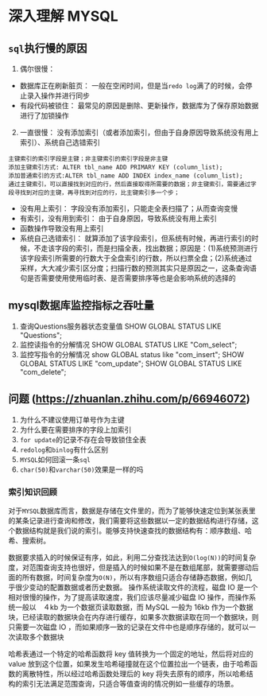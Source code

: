 # 深入理解 MYSQL

## `sql`执行慢的原因
1. 偶尔很慢： 
- 数据库正在刷新脏页： 一般在空闲时间，但是当`redo log`满了的时候，会停止录入操作并进行同步
- 有段代码被锁住： 最常见的原因是删除、更新操作，数据库为了保存原始数据进行了加锁操作

2. 一直很慢： 没有添加索引（或者添加索引，但由于自身原因导致系统没有用上索引）、系统自己选错索引
```
主键索引的索引字段是主键；非主键索引的索引字段是非主键
添加主键索引方式: ALTER tbl_name ADD PRIMARY KEY (column_list);
添加普通索引的方式:ALTER tbl_name ADD INDEX index_name (column_list);
通过主键索引，可以直接找到对应的行，然后直接取得所需要的数据；非主键索引，需要通过字段寻找到对应的主键，再寻找到对应的行，比主键索引多一个步；
```
- 没有用上索引： 字段没有添加索引，只能走全表扫描了；从而查询变慢
- 有索引，没有用到索引： 由于自身原因，导致系统没有用上索引
- 函数操作导致没有用上索引
- 系统自己选错索引： 就算添加了该字段索引，但系统有时候，再进行索引的时候，不走该字段的索引，而是扫描全表，找出数据；原因是：(1)系统预测进行该字段索引所需要的行数大于全盘索引的行数，所以扫票全盘；(2)系统通过采样，大大减少索引区分度；扫描行数的预测其实只是原因之一，这条查询语句是否需要使用使用临时表、是否需要排序等也是会影响系统的选择的


## mysql数据库监控指标之吞吐量
1. 查询Questions服务器状态变量值
SHOW GLOBAL STATUS LIKE "Questions";
2. 监控读指令的分解情况
SHOW GLOBAL STATUS LIKE "Com_select";
3. 监控写指令的分解情况
show GLOBAL status like "com_insert";
SHOW GLOBAL STATUS LIKE "com_update";
SHOW GLOBAL STATUS LIKE "com_delete";


## 问题 (https://zhuanlan.zhihu.com/p/66946072)
1. 为什么不建议使用订单号作为主键
2. 为什么要在需要排序的字段上加索引
3. `for update`的记录不存在会导致锁住全表
4. `redolog`和`binlog`有什么区别
5. `MYSQL`如何回滚一条`sql`
6. `char(50)`和`varchar(50)`效果是一样的吗

### 索引知识回顾
对于`MYSQL`数据库而言，数据是存储在文件里的，而为了能够快速定位到某张表里的某条记录进行查询和修改，我们需要将这些数据以一定的数据结构进行存储，这个数据结构就是我们说的索引。能够支持快速查找的数据结构有：顺序数组、哈希、搜索树。

数据要求插入的时候保证有序，如此，利用二分查找法达到`O(log(N))`的时间复杂度，对范围查询支持也很好，但是插入的时候如果不是在数组尾部，就需要挪动后面的所有数据，时间复杂度为`O(N)`，所以有序数组只适合存储静态数据，例如几乎很少变动的配置数据或者历史数据。
操作系统读取文件的流程，磁盘 IO 是一个相对很慢的操作，为了提高读取速度，我们应该尽量减少磁盘 IO 操作，而操作系统一般以　４kb 为一个数据页读取数据，而 MySQL 一般为 16kb 作为一个数据块，已经读取的数据块会在内存进行缓存，如果多次数据读取在同一个数据块，则只需要一次磁盘 IO ，而如果顺序一致的记录在文件中也是顺序存储的，就可以一次读取多个数据块

哈希表通过一个特定的哈希函数将 key 值转换为一个固定的地址，然后将对应的　value 放到这个位置，如果发生哈希碰撞就在这个位置拉出一个链表，由于哈希函数的离散特性，所以经过哈希函数处理后的 key 将失去原有的顺序，所以哈希结构的索引无法满足范围查询，只适合等值查询的情况例如一些缓存的场景。
